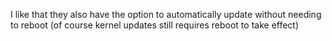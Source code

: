 I like that they also have the option to automatically update without needing to reboot (of course kernel updates still requires reboot to take effect)

